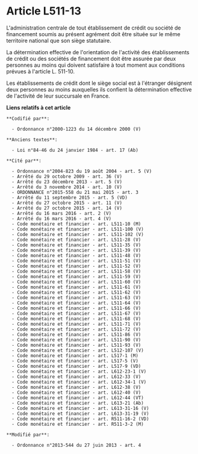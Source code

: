 # Article L511-13

L'administration centrale de tout établissement de crédit ou société de financement soumis au présent agrément doit être
située sur le même territoire national que son siège statutaire.

La détermination effective de l'orientation de l'activité des établissements de crédit ou des sociétés de financement doit
être assurée par deux personnes au moins qui doivent satisfaire à tout moment aux conditions prévues à l'article L. 511-10.

Les établissements de crédit dont le siège social est à l'étranger désignent deux personnes au moins auxquelles ils confient
la détermination effective de l'activité de leur succursale en France.

**Liens relatifs à cet article**

	**Codifié par**:

	  - Ordonnance n°2000-1223 du 14 décembre 2000 (V)

	**Anciens textes**:

	  - Loi n°84-46 du 24 janvier 1984 - art. 17 (Ab)

	**Cité par**:

	  - Ordonnance n°2004-823 du 19 août 2004 - art. 5 (V)
	  - Arrêté du 29 octobre 2009 - art. 36 (V)
	  - Arrêté du 23 décembre 2013 - art. 5 (V)
	  - Arrêté du 3 novembre 2014 - art. 10 (V)
	  - ORDONNANCE n°2015-558 du 21 mai 2015 - art. 3
	  - Arrêté du 11 septembre 2015 - art. 5 (VD)
	  - Arrêté du 27 octobre 2015 - art. 11 (V)
	  - Arrêté du 27 octobre 2015 - art. 14 (V)
	  - Arrêté du 16 mars 2016 - art. 2 (V)
	  - Arrêté du 16 mars 2016 - art. 4 (V)
	  - Code monétaire et financier - art. L511-10 (M)
	  - Code monétaire et financier - art. L511-100 (V)
	  - Code monétaire et financier - art. L511-102 (V)
	  - Code monétaire et financier - art. L511-28 (V)
	  - Code monétaire et financier - art. L511-35 (V)
	  - Code monétaire et financier - art. L511-39 (V)
	  - Code monétaire et financier - art. L511-48 (V)
	  - Code monétaire et financier - art. L511-51 (V)
	  - Code monétaire et financier - art. L511-52 (V)
	  - Code monétaire et financier - art. L511-58 (V)
	  - Code monétaire et financier - art. L511-59 (V)
	  - Code monétaire et financier - art. L511-60 (V)
	  - Code monétaire et financier - art. L511-61 (V)
	  - Code monétaire et financier - art. L511-62 (V)
	  - Code monétaire et financier - art. L511-63 (V)
	  - Code monétaire et financier - art. L511-64 (V)
	  - Code monétaire et financier - art. L511-66 (V)
	  - Code monétaire et financier - art. L511-67 (V)
	  - Code monétaire et financier - art. L511-68 (V)
	  - Code monétaire et financier - art. L511-71 (V)
	  - Code monétaire et financier - art. L511-72 (V)
	  - Code monétaire et financier - art. L511-86 (V)
	  - Code monétaire et financier - art. L511-90 (V)
	  - Code monétaire et financier - art. L511-93 (V)
	  - Code monétaire et financier - art. L512-107 (V)
	  - Code monétaire et financier - art. L517-1 (M)
	  - Code monétaire et financier - art. L517-5 (V)
	  - Code monétaire et financier - art. L517-9 (VD)
	  - Code monétaire et financier - art. L612-23-1 (V)
	  - Code monétaire et financier - art. L612-33 (V)
	  - Code monétaire et financier - art. L612-34-1 (V)
	  - Code monétaire et financier - art. L612-38 (V)
	  - Code monétaire et financier - art. L612-40 (V)
	  - Code monétaire et financier - art. L612-44 (VT)
	  - Code monétaire et financier - art. L613-21 (Ab)
	  - Code monétaire et financier - art. L613-31-16 (V)
	  - Code monétaire et financier - art. L613-31-19 (V)
	  - Code monétaire et financier - art. R511-16-2 (VD)
	  - Code monétaire et financier - art. R511-3-2 (M)

	**Modifié par**:

	  - Ordonnance n°2013-544 du 27 juin 2013 - art. 4
